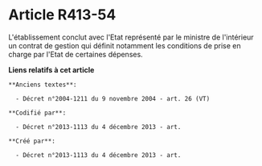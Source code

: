# Article R413-54

L'établissement conclut avec l'Etat représenté par le ministre de l'intérieur un contrat de gestion qui définit notamment les
conditions de prise en charge par l'Etat de certaines dépenses.

**Liens relatifs à cet article**

	**Anciens textes**:

	  - Décret n°2004-1211 du 9 novembre 2004 - art. 26 (VT)

	**Codifié par**:

	  - Décret n°2013-1113 du 4 décembre 2013 - art.

	**Créé par**:

	  - Décret n°2013-1113 du 4 décembre 2013 - art.
